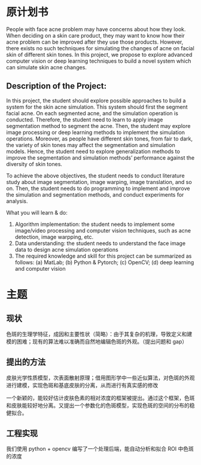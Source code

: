 # 原计划书

People with face acne problem may have concerns about how they look. When deciding on a skin care product, they may want to know how their acne problem can be improved after they use those products. However, there exists no such techniques for simulating the changes of acne on facial skin of different skin tones. In this project, we propose to explore advanced computer vision or deep learning techniques to build a novel system which can simulate skin acne changes.

## Description of the Project:
In this project, the student should explore possible approaches to build a system for the skin acne simulation. This system should first the segment facial acne. On each segmented acne, and the simulation operation is conducted. Therefore, the student need to learn to apply image segmentation method to segment the acne. Then, the student may explore image processing or deep learning methods to implement the simulation operations. Moreover, as people have different skin tones, from fair to dark, the variety of skin tones may affect the segmentation and simulation models. Hence, the student need to explore generalization methods to improve the segmentation and simulation methods’ performance against the diversity of skin tones.

To achieve the above objectives, the student needs to conduct literature study about image segmentation, image warping, image translation, and so on. Then, the student needs to do programming to implement and improve the simulation and segmentation methods, and conduct experiments for analysis.

What you will learn & do:
1. Algorithm implementation: the student needs to implement some image/video processing and computer vision techniques, such as acne detection, image warpping, etc.
2. Data understanding: the student needs to understand the face image data to design acne simulation operations
3. The required knowledge and skill for this project can be summarized as follows: (a) MatLab; (b) Python & Pytorch; (c) OpenCV; (d) deep learning and computer vision

# 主题
## 现状
色斑的生理学特征，成因和主要性状（简略）：由于其复杂的机理，导致定义和建模的困难；现有的算法难以准确而自然地编辑色斑的外观。（提出问题和 gap）

## 提出的方法
皮肤光学性质模型，次表面散射原理；借用图形学中一些近似算法，对色斑的外观进行建模，实现色斑和基底皮肤的分离，从而进行有真实感的修改

一个新颖的，能较好估计皮肤色素的相对浓度的框架被提出。通过这个框架，色斑和皮肤能较好地分离。又提出一个参数化的色斑模型，实现色斑的空间的分布的稳健拟合。

## 工程实现
我们使用 python + opencv 编写了一个处理后端，能自动分析和拟合 ROI 中色斑的浓度